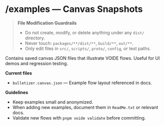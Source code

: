 # /examples — Canvas Snapshots
> **File Modification Guardrails**
> - Do not create, modify, or delete anything under any `dist/` directory.
> - Never touch: `packages/**/dist/**`, `build/**`, `out/**`.
> - Only edit files in `src/`, `scripts/`, `proto/`, `config`, or test paths.


Contains saved canvas JSON files that illustrate VOIDE flows. Useful for UI
demos and regression testing.

**Current files**
- `bulletizer.canvas.json` — Example flow layout referenced in docs.

**Guidelines**
- Keep examples small and anonymized.
- When adding new examples, document them in `ReadMe.txt` or relevant docs.
- Validate new flows with `pnpm voide validate` before committing.
